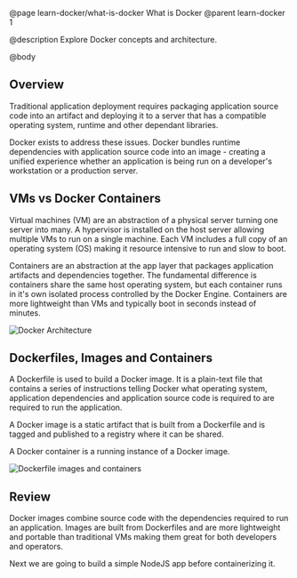 @page learn-docker/what-is-docker What is Docker
@parent learn-docker 1

@description Explore Docker concepts and architecture.

@body

## Overview
Traditional application deployment requires packaging application source code into an artifact and deploying it to a server that has a compatible operating system, runtime and other dependant libraries. 

Docker exists to address these issues. Docker bundles runtime dependencies with application source code into an image - creating a unified experience whether an application is being run on a developer's workstation or a production server.

## VMs vs Docker Containers
Virtual machines (VM) are an abstraction of a physical server turning one server into many. A hypervisor is installed on the host server allowing multiple VMs to run on a single machine. Each VM includes a full copy of an operating system (OS) making it resource intensive to run and slow to boot.

Containers are an abstraction at the app layer that packages application artifacts and dependencies together. The fundamental difference is containers share the same host operating system, but each container runs in it's own isolated process controlled by the Docker Engine. Containers are more lightweight than VMs and typically boot in seconds instead of minutes.

![Docker Architecture](../static/img/docker/1-what-is-docker/docker-arch.png)

## Dockerfiles, Images and Containers
A Dockerfile is used to build a Docker image. It is a plain-text file that contains a series of instructions telling Docker what operating system, application dependencies and application source code is required to are required to run the application.

A Docker image is a static artifact that is built from a Dockerfile and is tagged and published to a registry where it can be shared.

A Docker container is a running instance of a Docker image.

![Dockerfile images and containers](../static/img/docker/1-what-is-docker/dockerfile-images-containers.png)

## Review
Docker images combine source code with the dependencies required to run an application. Images are built from Dockerfiles and are more lightweight and portable than traditional VMs making them great for both developers and operators.

Next we are going to build a simple NodeJS app before containerizing it.            
